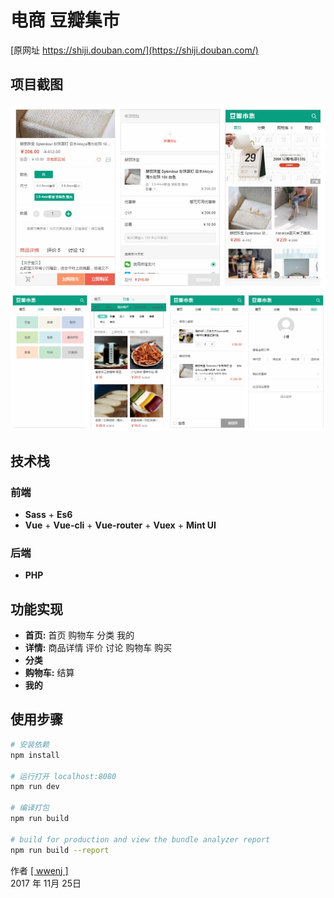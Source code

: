# 电商 豆瓣集市

 [原网址 https://shiji.douban.com/](https://shiji.douban.com/)
## 项目截图

![预览截图](https://github.com/wwenj/dou-ban/raw/master/Screenshots/md1.jpg)
![预览截图](https://github.com/wwenj/dou-ban/raw/master/Screenshots/md2.jpg)

## 技术栈
### 前端
  * **Sass** + **Es6**
  * **Vue** + **Vue-cli** + **Vue-router** + **Vuex** + **Mint UI**
### 后端
* **PHP**
## 功能实现
* **首页:** 首页 购物车 分类 我的
* **详情:** 商品详情 评价 讨论 购物车 购买
* **分类**
* **购物车:** 结算
* **我的**
## 使用步骤


``` bash
# 安装依赖
npm install

# 运行打开 localhost:8080
npm run dev

# 编译打包
npm run build

# build for production and view the bundle analyzer report
npm run build --report
```

作者 [[ wwenj ]](http://www.wwenj.com/) <br>
2017 年 11月 25日
